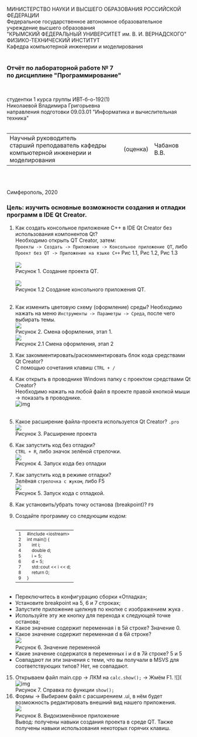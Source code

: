 МИНИСТЕРСТВО НАУКИ  И ВЫСШЕГО ОБРАЗОВАНИЯ РОССИЙСКОЙ ФЕДЕРАЦИИ  
Федеральное государственное автономное образовательное учреждение высшего образования  
"КРЫМСКИЙ ФЕДЕРАЛЬНЫЙ УНИВЕРСИТЕТ им. В. И. ВЕРНАДСКОГО"  
ФИЗИКО-ТЕХНИЧЕСКИЙ ИНСТИТУТ  
Кафедра компьютерной инженерии и моделирования
<br/><br/>

### Отчёт по лабораторной работе № 7<br/> по дисциплине "Программирование"
<br/>

студентки 1 курса группы ИВТ-б-о-192(1)  
Николаевой Владимира Григорьевна  
направления подготовки 09.03.01 "Информатика и вычислительная техника"   
<br/>

<table>
<tr><td>Научный руководитель<br/> старший преподаватель кафедры<br/> компьютерной инженерии и моделирования</td>
<td>(оценка)</td>
<td>Чабанов В.В.</td>
</tr>
</table>
<br/><br/>

Симферополь, 2020


### Цель: изучить основные возможности создания и отладки программ в IDE Qt Creator.

1. Как создать консольное приложение С++ в IDE Qt Creator без использования компонентов Qt?</br>
    Необходимо открыть QT Creator, затем:<br>
    `Проекты -> Создать -> Приложение -> Консольное приложение QT`, либо ` Проект без QT -> Приложение на языке C++`
    Рис 1.1, Рис 1.2, Рис 1.3<br><br>
    ![](https://sun3.43222.userapi.com/OI_kdab3Cid6d6SuDjc5B1D3WzAXj8hzd7kUYQ/lw_ps9vPcv8.jpg)<br>
   Рисунок 1. Создание проекта QT.<br><br>
    ![](https://sun1.43222.userapi.com/XWjWswSotCxmAf852MBVeZ3nS-Eb2O_ABzp9Cw/AXgGxi_azVM.jpg)
    <br> Рисунок 1.2 Создание консольного приложения QT.<br><br>
   
2. Как изменить цветовую схему (оформление) среды?
    Необходимо нажать на меню `Инструменты -> Параметры -> Среда`, после чего выбирать темы.<br>
    ![](https://sun1.43222.userapi.com/LBVgzP6bdDym-dP7kJeRRPXe2vtQYB-OdM-8aA/HRLkbC9XFPc.jpg)
    <br>Рисунок 2. Смена оформления, этап 1.<br>
    ![](https://sun2.43222.userapi.com/KL8SRZN9SZERGqDxq8_KY5iASrPZDXatUQg5Xg/ZDaN8VqVkd4.jpg)
<br>Рисунок 2.1 Смена оформления, этап 2<br>
    
3. Как закомментировать/раскомментировать блок кода средствами Qt Creator?<br>
    С помощью сочетания клавиш `CTRL + /`
    
4. Как открыть в проводнике Windows папку с проектом средствами Qt Creator?<br>
  Необходимо нажать на любой файл в проекте правой кнопкой мыши -> показать в проводнике.<br>
  ![img](https://sun2.43222.userapi.com/UJOf5OC678QX_KKgPUtZ8l_Gmip2ThzkkjsECA/sKUQXz6GgVA.jpg)
  <br><br>

5. Какое расширение файла-проекта используется Qt Creator?
`.pro`<br>
![](https://sun9-38.userapi.com/c857128/v857128488/e8b2e/YqCqBWkRcPY.jpg)<br>Рисунок 3. Расширение проекта

6. Как запустить код без отладки?<br>
`CTRL + R`, либо значок зелёной стрелочки.<br>
![](https://sun1.43222.userapi.com/4quegVLFgwb0lbTlhJeFvk922582JEN8MXMM4w/i_dl67K470I.jpg)
<br>Рисунок 4. Запуск кода без отладки<br>
7. Как запустить код в режиме отладки?<br>
  Зелёная `стрелочка с жуком`, либо F5<br>
  ![](https://sun9-2.userapi.com/al_dCFHEPUvnuJJnopLgC9p0t_HBYsD-MerUAQ/T3X8L0VQebc.jpg)
  <br>Рисунок 5. Запуск кода с отладкой.<br>

8. Как установить/убрать точку останова (breakpoint)?
  `F9`

9. Создайте программу со следующим кодом:
  </textarea></div>
     <div class="crayon-main" style="position: relative; z-index: 1; overflow: hidden;">
       <table class="crayon-table" style="">
         <tbody><tr class="crayon-row">
       <td class="crayon-nums " data-settings="show">
         <div class="crayon-nums-content" style="font-size: 12px !important; line-height: 15px !important;"><div class="crayon-num" data-line="crayon-5e4d633787600825781143-1">1</div><div class="crayon-num crayon-striped-num" data-line="crayon-5e4d633787600825781143-2">2</div><div class="crayon-num" data-line="crayon-5e4d633787600825781143-3">3</div><div class="crayon-num crayon-striped-num" data-line="crayon-5e4d633787600825781143-4">4</div><div class="crayon-num" data-line="crayon-5e4d633787600825781143-5">5</div><div class="crayon-num crayon-striped-num" data-line="crayon-5e4d633787600825781143-6">6</div><div class="crayon-num" data-line="crayon-5e4d633787600825781143-7">7</div><div class="crayon-num crayon-striped-num" data-line="crayon-5e4d633787600825781143-8">8</div><div class="crayon-num" data-line="crayon-5e4d633787600825781143-9">9</div></div>
       </td>
           <td class="crayon-code"><div class="crayon-pre" style="font-size: 12px !important; line-height: 15px !important; -moz-tab-size:4; -o-tab-size:4; -webkit-tab-size:4; tab-size:4;"><div class="crayon-line" id="crayon-5e4d633787600825781143-1"><span class="crayon-p">#include &lt;iostream&gt;</span></div><div class="crayon-line crayon-striped-line" id="crayon-5e4d633787600825781143-2"><span class="crayon-t">int</span><span class="crayon-h"> </span><span class="crayon-e">main</span><span class="crayon-sy">(</span><span class="crayon-sy">)</span><span class="crayon-h"> </span><span class="crayon-sy">{</span></div><div class="crayon-line" id="crayon-5e4d633787600825781143-3"><span class="crayon-h">&nbsp;&nbsp;&nbsp;&nbsp;</span><span class="crayon-t">int</span><span class="crayon-h"> </span><span class="crayon-v">i</span><span class="crayon-sy">;</span></div><div class="crayon-line crayon-striped-line" id="crayon-5e4d633787600825781143-4"><span class="crayon-h">&nbsp;&nbsp;&nbsp;&nbsp;</span><span class="crayon-t">double</span><span class="crayon-h"> </span><span class="crayon-v">d</span><span class="crayon-sy">;</span></div><div class="crayon-line" id="crayon-5e4d633787600825781143-5"><span class="crayon-h">&nbsp;&nbsp;&nbsp;&nbsp;</span><span class="crayon-v">i</span><span class="crayon-h"> </span><span class="crayon-o">=</span><span class="crayon-h"> </span><span class="crayon-cn">5</span><span class="crayon-sy">;</span></div><div class="crayon-line crayon-striped-line" id="crayon-5e4d633787600825781143-6"><span class="crayon-h">&nbsp;&nbsp;&nbsp;&nbsp;</span><span class="crayon-v">d</span><span class="crayon-h"> </span><span class="crayon-o">=</span><span class="crayon-h"> </span><span class="crayon-cn">5</span><span class="crayon-sy">;</span></div><div class="crayon-line" id="crayon-5e4d633787600825781143-7"><span class="crayon-h">&nbsp;&nbsp;&nbsp;&nbsp;</span><span class="crayon-v">std</span><span class="crayon-o">::</span><span class="crayon-r">cout</span><span class="crayon-h"> </span><span class="crayon-o">&lt;&lt;</span><span class="crayon-h"> </span><span class="crayon-v">i</span><span class="crayon-h"> </span><span class="crayon-o">&lt;&lt;</span><span class="crayon-h"> </span><span class="crayon-v">d</span><span class="crayon-sy">;</span></div><div class="crayon-line crayon-striped-line" id="crayon-5e4d633787600825781143-8"><span class="crayon-h">&nbsp;&nbsp;&nbsp;&nbsp;</span><span class="crayon-st">return</span><span class="crayon-h"> </span><span class="crayon-cn">0</span><span class="crayon-sy">;</span></div><div class="crayon-line" id="crayon-5e4d633787600825781143-9"><span class="crayon-sy">}</span></div></div></td>
         </tr>
       </tbody></table>
     </div>
   </div>

* Переключитесь в конфигурацию сборки «Отладка»;
* Установите breakpoint на 5, 6 и 7 строках;
* Запустите приложение щелкнув по кнопке с изображением жука .
* Используйте эту же кнопку для перехода к следующей точке останова;
* Какое значение содержит переменная i в 5й строке?
  Значение 0.
* Какое значение содержит переменная d в 6й строке?<br>
 ![](https://sun1.43222.userapi.com/W_gIbo297ig3uZMJsiqCoAS-2P4p0vunU-fjDg/8GGnrYVKEto.jpg)<br>Рисунок 6. Значение переменной
* Какие значение содержатся в переменных i и  d в 7й строке?
5 и 5
* Совпадают ли эти значения с теми, что вы получали в MSVS для соответствующих типов? Нет, не совпадают.

15. Открываем файл main.cpp -> ЛКМ на `calc.show();` -> Жмём F1.
![](![img](https://sun3.43222.userapi.com/RqGfx_SQhgMLizUG94DlsENjW0p6yvg3ZLgoIQ/3ckPcZd9Chw.jpg)<br> Рисунок 7. Справка по функции `show();`
16. Формы -> Выбираем файл с расширением .ui, в нём будет возможность редактировать внешний вид нашего приложения.<br>
![](https://sun9-14.userapi.com/5AVeZmE85o5MTX5zQhB--Dk3ufzFc19L8Dgf4g/FcBX7MnlLFo.jpg)<br>Рисунок 8. Видоизменённое приложение<br>
Вывод: получены навыки создания проекта в среде QT. Также получены навыки использования некоторых горячих клавиш.

